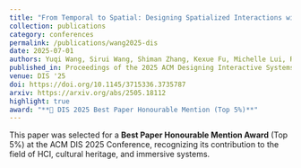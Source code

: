 ```yaml
---
title: "From Temporal to Spatial: Designing Spatialized Interactions with Segmented Audios in Immersive Environments for Active Engagement with Performing Arts Intangible Cultural Heritage"
collection: publications
category: conferences
permalink: /publications/wang2025-dis
date: 2025-07-01
authors: Yuqi Wang, Sirui Wang, Shiman Zhang, Kexue Fu, Michelle Lui, Ray Lc
published_in: Proceedings of the 2025 ACM Designing Interactive Systems Conference (DIS ’25)
venue: DIS '25
doi: https://doi.org/10.1145/3715336.3735787
arxiv: https://arxiv.org/abs/2505.18112
highlight: true
award: "**🏅 DIS 2025 Best Paper Honourable Mention (Top 5%)**"
---
```


This paper was selected for a **Best Paper Honourable Mention Award** (Top 5%) at the ACM DIS 2025 Conference, recognizing its contribution to the field of HCI, cultural heritage, and immersive systems.
